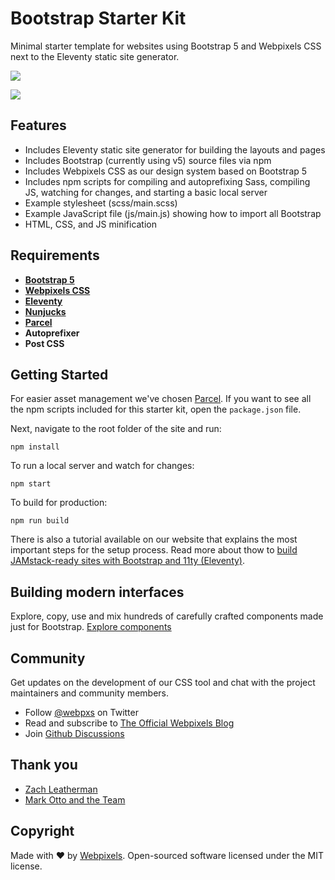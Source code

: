 # Bootstrap Starter Kit

Minimal starter template for websites using Bootstrap 5 and Webpixels CSS next to the Eleventy static site generator.

[<img src="https://www.netlify.com/img/deploy/button.svg" />](https://app.netlify.com/start/deploy?repository=https://github.com/webpixels/bootstrap-starter-kit)

<p><a href="https://bootstrap-starter-kit.webpixels.work/" target="_blank"><img src="https://webpixels.s3.eu-central-1.amazonaws.com/public/github/products/bootstrap-starter-kit.png" ></a></p>

## Features

* Includes Eleventy static site generator for building the layouts and pages
* Includes Bootstrap (currently using v5) source files via npm
* Includes Webpixels CSS as our design system based on Bootstrap 5
* Includes npm scripts for compiling and autoprefixing Sass, compiling JS, watching for changes, and starting a basic local server
* Example stylesheet (scss/main.scss)
* Example JavaScript file (js/main.js) showing how to import all Bootstrap
* HTML, CSS, and JS minification

## Requirements

* [**Bootstrap 5**](https://getbootstrap.com/docs)
* [**Webpixels CSS**](https://webpixels.io/docs/css/)
* [**Eleventy**](https://www.11ty.dev/docs/)
* [**Nunjucks**](https://mozilla.github.io/nunjucks/templating.html)
* [**Parcel**](https://parceljs.org/docs/)
* **Autoprefixer**
* **Post CSS**

## Getting Started

For easier asset management we've chosen [Parcel](https://parceljs.org/). If you want to see all the npm scripts included for this starter kit, open the `package.json` file.

Next, navigate to the root folder of the site and run:

```
npm install
```

To run a local server and watch for changes:

```
npm start
```

To build for production:

```
npm run build
```

There is also a tutorial available on our website that explains the most important steps for the setup process. Read more about thow to [build JAMstack-ready sites with Bootstrap and 11ty (Eleventy)](https://webpixels.io/blog/how-to-get-started-with-bootstrap-and-eleventy).

## Building modern interfaces

Explore, copy, use and mix hundreds of carefully crafted components made just for Bootstrap. [Explore components](https://webpixels.io/components)

## Community

Get updates on the development of our CSS tool and chat with the project maintainers and community members.

- Follow [@webpxs](https://twitter.com/intent/user?screen_name=webpxs) on Twitter
- Read and subscribe to [The Official Webpixels Blog](https://webpixels.io/blog)
- Join [Github Discussions](https://github.com/webpixels/css/discussions)

## Thank you

* [Zach Leatherman](https://11ty.dev)
* [Mark Otto and the Team](https://github.com/twbs/bootstrap)

## Copyright

Made with ❤️ by [Webpixels](https://webpixels.io). Open-sourced software licensed under the MIT license.

